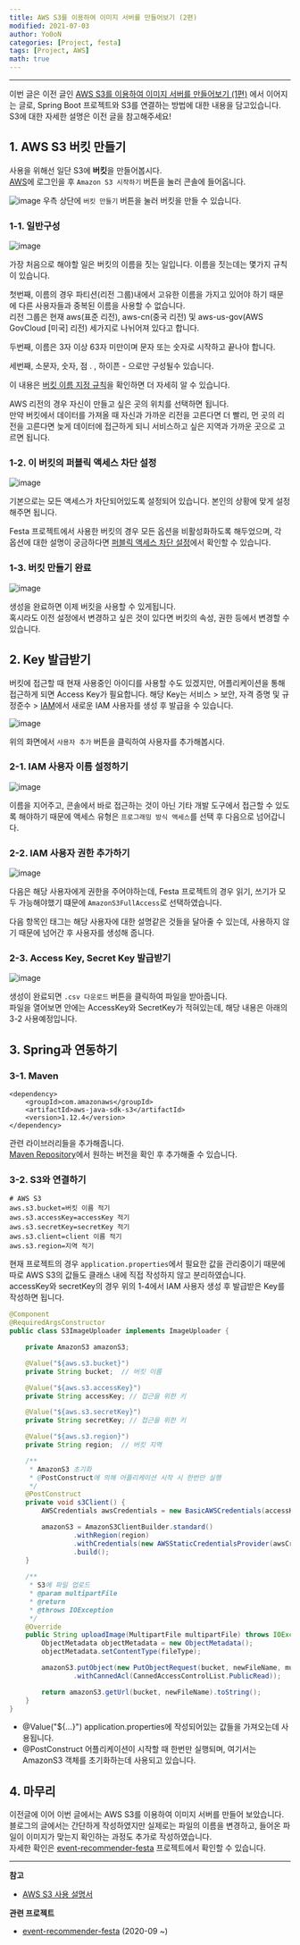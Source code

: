 ```yaml
---
title: AWS S3를 이용하여 이미지 서버를 만들어보기 (2편)
modified: 2021-07-03
author: Yo0oN
categories: [Project, festa]
tags: [Project, AWS]
math: true
---
```


<hr>

이번 글은 이전 글인 [AWS S3를 이용하여 이미지 서버를 만들어보기 (1편)](https://yo0on.github.io/posts/AWS_S3_1%ED%8E%B8/) 에서 이어지는 글로,
Spring Boot 프로젝트와 S3를 연결하는 방법에 대한 내용을 담고있습니다.   
S3에 대한 자세한 설명은 이전 글을 참고해주세요!    


## 1. AWS S3 버킷 만들기    

사용을 위해선 일단 S3에 **버킷**을 만들어봅시다.    
[AWS](https://aws.amazon.com/ko/s3)에 로그인을 후 `Amazon S3 시작하기` 버튼을 눌러 콘솔에 들어옵니다.    

![image](https://user-images.githubusercontent.com/53729311/124283563-02dc6c00-db87-11eb-98ee-27b6f6595ed7.png)
우측 상단에 `버킷 만들기` 버튼을 눌러 버킷을 만들 수 있습니다.

### 1-1. 일반구성

![image](https://user-images.githubusercontent.com/53729311/124283804-43d48080-db87-11eb-9c2f-1bfe00eae6f7.png)

가장 처음으로 해야할 일은 버킷의 이름을 짓는 일입니다. 이름을 짓는데는 몇가지 규칙이 있습니다.     

첫번째, 이름의 경우 파티션(리전 그룹)내에서 고유한 이름을 가지고 있어야 하기 때문에 다른 사용자들과 중복된 이름을 사용할 수 없습니다.    
리전 그룹은 현재 aws(표준 리전), aws-cn(중국 리전) 및 aws-us-gov(AWS GovCloud [미국] 리전) 세가지로 나뉘어져 있다고 합니다.    

두번째, 이름은 3자 이상 63자 미만이며 문자 또는 숫자로 시작하고 끝나야 합니다.    

세번째, 소문자, 숫자, 점 . , 하이픈 - 으로만 구성될수 있습니다.    

이 내용은 [버킷 이름 지정 규칙](https://docs.aws.amazon.com/ko_kr/AmazonS3/latest/userguide/bucketnamingrules.html)을 확인하면 더 자세히 알 수 있습니다.    

AWS 리전의 경우 자신이 만들고 싶은 곳의 위치를 선택하면 됩니다.    
만약 버킷에서 데이터를 가져올 때 자신과 가까운 리전을 고른다면 더 빨리, 먼 곳의 리전을 고른다면 늦게 데이터에 접근하게 되니 서비스하고 싶은 지역과 가까운 곳으로 고르면 됩니다.


### 1-2. 이 버킷의 퍼블릭 액세스 차단 설정

![image](https://user-images.githubusercontent.com/53729311/124284818-47b4d280-db88-11eb-9f10-065e40e5b22a.png)

기본으로는 모든 액세스가 차단되어있도록 설정되어 있습니다. 본인의 상황에 맞게 설정해주면 됩니다.     

Festa 프로젝트에서 사용한 버킷의 경우 모든 옵션을 비활성화하도록 해두었으며, 각 옵션에 대한 설명이 궁금하다면 [퍼블릭 액세스 차단 설정](https://docs.aws.amazon.com/ko_kr/AmazonS3/latest/userguide/access-control-block-public-access.html)에서 확인할 수 있습니다.    


### 1-3. 버킷 만들기 완료

![image](https://user-images.githubusercontent.com/53729311/124290514-79309c80-db8e-11eb-9307-89b70f966e42.png)

생성을 완료하면 이제 버킷을 사용할 수 있게됩니다.    
혹시라도 이전 설정에서 변경하고 싶은 것이 있다면 버킷의 속성, 권한 등에서 변경할 수 있습니다.    


## 2. Key 발급받기

버킷에 접근할 때 현재 사용중인 아이디를 사용할 수도 있겠지만, 어플리케이션을 통해 접근하게 되면 Access Key가 필요합니다.
해당 Key는 서비스 > 보안, 자격 증명 및 규정준수 > [IAM](https://console.aws.amazon.com/iam)에서 새로운 IAM 사용자를 생성 후 발급을 수 있습니다.    

![image](https://user-images.githubusercontent.com/53729311/124294785-0c6bd100-db93-11eb-94ca-96d821b4896e.png)

위의 화면에서 `사용자 추가` 버튼을 클릭하여 사용자를 추가해봅시다.    


### 2-1. IAM 사용자 이름 설정하기

![image](https://user-images.githubusercontent.com/53729311/124294944-3e7d3300-db93-11eb-93bb-fefc1624e094.png)

이름을 지어주고, 콘솔에서 바로 접근하는 것이 아닌 기타 개발 도구에서 접근할 수 있도록 해야하기 때문에 액세스 유형은 `프로그래밍 방식 액세스`를 선택 후 다음으로 넘어갑니다.    


### 2-2. IAM 사용자 권한 추가하기

![image](https://user-images.githubusercontent.com/53729311/124295338-b21f4000-db93-11eb-99ec-26d5c2e770e5.png)

다음은 해당 사용자에게 권한을 주어야하는데, Festa 프로젝트의 경우 읽기, 쓰기가 모두 가능해야했기 떄문에 `AmazonS3FullAccess`로 선택하였습니다.    

다음 항목인 태그는 해당 사용자에 대한 설명같은 것들을 달아줄 수 있는데, 사용하지 않기 때문에 넘어간 후 사용자를 생성해 줍니다.


### 2-3. Access Key, Secret Key 발급받기

![image](https://user-images.githubusercontent.com/53729311/124296284-bf88fa00-db94-11eb-84e1-7c1092d8757d.png)

생성이 완료되면 `.csv 다운로드` 버튼을 클릭하여 파일을 받아줍니다.    
파일을 열어보면 안에는 AccessKey와 SecretKey가 적혀있는데, 해당 내용은 아래의 3-2 사용예정입니다.    



## 3. Spring과 연동하기

### 3-1. Maven

```
<dependency>
    <groupId>com.amazonaws</groupId>
    <artifactId>aws-java-sdk-s3</artifactId>
    <version>1.12.4</version>
</dependency>
```

관련 라이브러리들을 추가해줍니다.    
[Maven Repository](https://mvnrepository.com/artifact/com.amazonaws/aws-java-sdk-s3)에서 원하는 버전을 확인 후 추가해줄 수 있습니다.


### 3-2. S3와 연결하기

```
# AWS S3
aws.s3.bucket=버킷 이름 적기
aws.s3.accessKey=accessKey 적기
aws.s3.secretKey=secretKey 적기
aws.s3.client=client 이름 적기
aws.s3.region=지역 적기
```

현재 프로젝트의 경우 `application.properties`에서 필요한 값을 관리중이기 때문에 따로 AWS S3의 값들도 클래스 내에 직접 작성하지 않고 분리하였습니다.    
accessKey와 secretKey의 경우 위의 1-4에서 IAM 사용자 생성 후 발급받은 Key를 작성하면 됩니다.    


```java
@Component
@RequiredArgsConstructor
public class S3ImageUploader implements ImageUploader {

    private AmazonS3 amazonS3;

    @Value("${aws.s3.bucket}")
    private String bucket;  // 버킷 이름

    @Value("${aws.s3.accessKey}")
    private String accessKey; // 접근을 위한 키

    @Value("${aws.s3.secretKey}")
    private String secretKey; // 접근을 위한 키

    @Value("${aws.s3.region}")
    private String region;  // 버킷 지역

    /**
     * AmazonS3 초기화
     * @PostConstruct에 의해 어플리케이션 시작 시 한번만 실행
     */
    @PostConstruct
    private void s3Client() {
        AWSCredentials awsCredentials = new BasicAWSCredentials(accessKey, secretKey);

        amazonS3 = AmazonS3ClientBuilder.standard()
                .withRegion(region)
                .withCredentials(new AWSStaticCredentialsProvider(awsCredentials))
                .build();
    }
    
    /**
     * S3에 파일 업로드
     * @param multipartFile
     * @return
     * @throws IOException
     */
    @Override
    public String uploadImage(MultipartFile multipartFile) throws IOException {
        ObjectMetadata objectMetadata = new ObjectMetadata();
        objectMetadata.setContentType(fileType);

        amazonS3.putObject(new PutObjectRequest(bucket, newFileName, multipartFile.getInputStream(), objectMetadata)
                .withCannedAcl(CannedAccessControlList.PublicRead));

        return amazonS3.getUrl(bucket, newFileName).toString();
    }
}
```

- @Value("${...}")
application.properties에 작성되어있는 값들을 가져오는데 사용됩니다.
- @PostConstruct
어플리케이션이 시작할 때 한번만 실행되며, 여기서는 AmazonS3 객체를 초기화하는데 사용되고 있습니다.



## 4. 마무리

이전글에 이어 이번 글에서는 AWS S3를 이용하여 이미지 서버를 만들어 보았습니다.    
블로그의 글에서는 간단하게 작성하였지만 실제로는 파일의 이름을 변경하고, 들어온 파일이 이미지가 맞는지 확인하는 과정도 추가로 작성하였습니다.    
자세한 확인은 [event-recommender-festa](https://github.com/f-lab-edu/event-recommender-festa) 프로젝트에서 확인할 수 있습니다.

<hr>

**참고**
- [AWS S3 사용 설명서](https://docs.aws.amazon.com/ko_kr/AmazonS3/latest/userguide/Welcome.html)

**관련 프로젝트**
- [event-recommender-festa](https://github.com/f-lab-edu/event-recommender-festa) (2020-09 ~)
